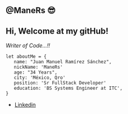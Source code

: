 ## @ManeRs 😎

## Hi, Welcome at my gitHub!
<i>Writer of Code...!!</i>


```
let aboutMe = {
   name: "Juan Manuel Ramírez Sánchez",
   nickName: 'ManeRs'
   age: "34 Years",
   city: 'México, Qro'
   position: 'Sr FullStack Developer'
   education: 'BS Systems Engineer at ITC',
}

```

- [Linkedin](https://www.linkedin.com/in/manuel-ramirez-a1258164/)

